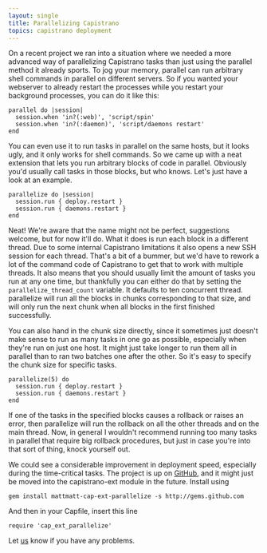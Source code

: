 ```yaml
---
layout: single
title: Parallelizing Capistrano
topics: capistrano deployment
---
```

On a recent project we ran into a situation where we needed a more advanced way of parallelizing Capistrano tasks than just using the parallel method it already sports. To jog your memory, parallel can run arbitrary shell commands in parallel on different servers. So if you wanted your webserver to already restart the processes while you restart your background processes, you can do it like this:

    parallel do |session|
      session.when 'in?(:web)', 'script/spin'
      session.when 'in?(:daemon)', 'script/daemons restart'
    end

You can even use it to run tasks in parallel on the same hosts, but it looks ugly, and it only works for shell commands. So we came up with a neat extension that lets you run arbitrary blocks of code in parallel. Obviously you'd usually call tasks in those blocks, but who knows. Let's just have a look at an example.

    parallelize do |session|
      session.run { deploy.restart }
      session.run { daemons.restart }
    end

Neat! We're aware that the name might not be perfect, suggestions welcome, but for now it'll do. What it does is run each block in a different thread. Due to some internal Capistrano limitations it also opens a new SSH session for each thread. That's a bit of a bummer, but we'd have to rework a lot of the command code of Capistrano to get that to work with multiple threads. It also means that you should usually limit the amount of tasks you run at any one time, but thankfully you can either do that by setting the `parallelize_thread_count` variable. It defaults to ten concurrent thread. parallelize will run all the blocks in chunks corresponding to that size, and will only run the next chunk when all blocks in the first finished successfully.

You can also hand in the chunk size directly, since it sometimes just doesn't make sense to run as many tasks in one go as possible, especially when they're run on just one host. It might just take longer to run them all in parallel than to ran two batches one after the other. So it's easy to specify the chunk size for specific tasks.

    parallelize(5) do
      session.run { deploy.restart }
      session.run { daemons.restart }
    end

If one of the tasks in the specified blocks causes a rollback or raises an error, then parallelize will run the rollback on all the other threads and on the main thread. Now, in general I wouldn't recommend running too many tasks in parallel that require big rollback procedures, but just in case you're into that sort of thing, knock yourself out.

We could see a considerable improvement in deployment speed, especially during the time-critical tasks. The project is up on [GitHub](http://github.com/mattmatt/cap-ext-parallelize), and it might just be moved into the capistrano-ext module in the future. Install using

    gem install mattmatt-cap-ext-parallelize -s http://gems.github.com

And then in your Capfile, insert this line

    require 'cap_ext_parallelize'

Let [us](mailto:capistrano@peritor.com) know if you have any problems.